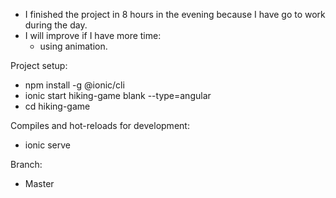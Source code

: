 - I finished the project in 8 hours in the evening because I have go to work during the day.
- I will improve if I have more time:
    + using animation.


Project setup:
   - npm install -g @ionic/cli
   - ionic start hiking-game blank --type=angular
   - cd hiking-game

Compiles and hot-reloads for development:
   - ionic serve

Branch: 
   - Master
